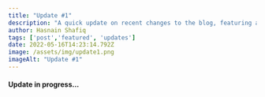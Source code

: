 ```yaml
---
title: "Update #1"
description: "A quick update on recent changes to the blog, featuring a splash of colour and a lively personality."
author: Hasnain Shafiq
tags: ['post','featured', 'updates']
date: 2022-05-16T14:23:14.792Z
image: /assets/img/update1.png
imageAlt: "Update #1"
---
```

#### **Update in progress...**